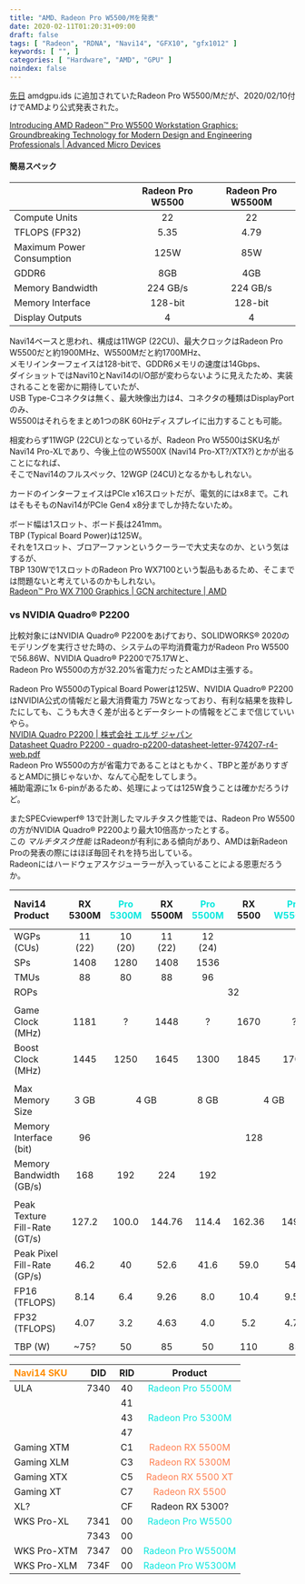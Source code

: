 ```yaml
---
title: "AMD、Radeon Pro W5500/Mを発表"
date: 2020-02-11T01:20:31+09:00
draft: false
tags: [ "Radeon", "RDNA", "Navi14", "GFX10", "gfx1012" ]
keywords: [ "", ]
categories: [ "Hardware", "AMD", "GPU" ]
noindex: false
---
```


[先日](/posts/2020/01/31/drm-amdgpu-ids-update-20-01-31/) amdgpu.ids に追加されていたRadeon Pro W5500/Mだが、2020/02/10付けでAMDより公式発表された。  

[Introducing AMD Radeon™ Pro W5500 Workstation Graphics: Groundbreaking Technology for Modern Design and Engineering Professionals | Advanced Micro Devices](https://ir.amd.com/news-releases/news-release-details/introducing-amd-radeontm-pro-w5500-workstation-graphics)  

#### 簡易スペック

| | Radeon Pro W5500 | Radeon Pro W5500M |
| :--- | :--: | :--: |
| Compute Units | 22 | 22 |
| TFLOPS (FP32) | 5.35 | 4.79 |
| Maximum Power Consumption | 125W | 85W |
| GDDR6 | 8GB | 4GB |
| Memory Bandwidth | 224 GB/s | 224 GB/s |
| Memory Interface | 128-bit | 128-bit |
| Display Outputs | 4 | 4 |

Navi14ベースと思われ、構成は11WGP (22CU)、最大クロックはRadeon Pro W5500だと約1900MHz、W5500Mだと約1700MHz、  
メモリインターフェイスは128-bitで、GDDR6メモリの速度は14Gbps、  
ダイショットではNavi10とNavi14のI/O部が変わらないように見えたため、実装されることを密かに期待していたが、  
USB Type-Cコネクタは無く、最大映像出力は4、コネクタの種類はDisplayPortのみ、  
W5500はそれらをまとめ1つの8K 60Hzディスプレイに出力することも可能。  

相変わらず11WGP (22CU)となっているが、Radeon Pro W5500はSKU名がNavi14 Pro-XLであり、今後上位のW5500X (Navi14 Pro-XT?/XTX?)とかが出ることになれば、  
そこでNavi14のフルスペック、12WGP (24CU)となるかもしれない。  

カードのインターフェイスはPCIe x16スロットだが、電気的にはx8まで。これはそもそものNavi14がPCIe Gen4 x8分までしか持たないため。  

ボード幅は1スロット、ボード長は241mm。  
TBP (Typical Board Power)は125W。  
それを1スロット、ブロアーファンというクーラーで大丈夫なのか、という気はするが、  
TBP 130Wで1スロットのRadeon Pro WX7100という製品もあるため、そこまでは問題ないと考えているのかもしれない。  
[Radeon™ Pro WX 7100 Graphics | GCN architecture | AMD](https://www.amd.com/en/products/professional-graphics/radeon-pro-wx-7100#product-specs)  

### vs NVIDIA Quadro&reg; P2200

比較対象にはNVIDIA Quadro&reg; P2200をあげており、SOLIDWORKS&reg; 2020のモデリングを実行させた時の、システムの平均消費電力がRadeon Pro W5500で56.86W、NVIDIA Quadro&reg; P2200で75.17Wと、  
Radeon Pro W5500の方が32.20%省電力だったとAMDは主張する。  

Radeon Pro W5500のTypical Board Powerは125W、NVIDIA Quadro&reg; P2200はNVIDIA公式の情報だと最大消費電力 75Wとなっており、有利な結果を抜粋したにしても、こうも大きく差が出るとデータシートの情報をどこまで信じていいやら。  
[NVIDIA Quadro P2200 | 株式会社 エルザ ジャパン](http://www.elsa-jp.co.jp/products/products-top/graphicsboard_pro/quadro/midrange_2/p2200/)  
[Datasheet Quadro P2200 - quadro-p2200-datasheet-letter-974207-r4-web.pdf](https://www.nvidia.com/content/dam/en-zz/Solutions/design-visualization/productspage/quadro/quadro-desktop/quadro-p2200-datasheet-letter-974207-r4-web.pdf)  
Radeon Pro W5500の方が省電力であることはともかく、TBPと差がありすぎるとAMDに損じゃないか、なんて心配をしてしまう。  
補助電源に1x 6-pinがあるため、処理によっては125W食うことは確かだろうけど。  

またSPECviewperf&reg; 13で計測したマルチタスク性能では、Radeon Pro W5500の方がNVIDIA Quadro&reg; P2200より最大10倍高かったとする。  
この *マルチタスク性能* はRadeonが有利にある傾向があり、AMDは新Radeon Proの発表の際にはほぼ毎回それを持ち出している。  
Radeonにはハードウェアスケジューラーが入っていることによる恩恵だろうか。  

<!--

| Navi14 Product | RX 5300M | <span style="color:#08E8DE">Pro 5300M</span> | RX 5500M | <span style="color:#08E8DE">Pro 5500M</span> | RX 5500 | RX 5500 XT | <span style="color:#08E8DE">Pro W5500</span>
| :--- | :---: | :---: | :---: | :---: | :---: | :---: | :---: |
| WGPs (CUs) | 11 (22) | 10 (20) | 11 (22) | 12 (24) | 11 (22) | 11 (22) | 11 (22)
| SPs | 1408 | 1280 | 1408 | 1536 | 1408 | 1408 | 1408
| TMUs | 88 | 80 | 88 | 96 | 88 | 88 | 88
| ROPs | 32 | 32 | 32 | 32 | 32 | 32 | 32
||
| Game Clock (MHz) | 1181 | ? | 1448 | ? | 1670 | 1717 | ?
| Boost Clock (MHz) | 1445 | 1250 | 1645 | 1300 | 1845 | 1845 | 1900
||
| Max Memory Size | 3 GB | 4 GB | 4 GB | 8 GB | 4 GB | 8 GB | 8 GB
| Memory Interface (bit) | 96 | 128 | 128 | 128 | 128 | 128 | 128
| Memory Bandwidth (GB/s) | 168 | 192 | 224 | 192 | 224 | 224 | 224
||
| Peak Texture Fill-Rate (GT/s) | 127.2 | 100.0 | 144.76 | 114.4 | 162.36 | 162.36 | 167.2
| Peak Pixel Fill-Rate (GP/s) | 46.2 | 40 | 52.6 | 41.6 | 59.0 | 59.0 | 60.8
| FP16 (TFLOPS) | 8.14 | 6.4 | 9.26 | 8.0 | 10.4 | 10.4 | 10.7
| FP32 (TFLOPS) | 4.07 | 3.2 | 4.63 | 4.0 | 5.2 | 5.2 | 5.35
||
| TBP (W) | ~75? | 50 | 85 | 50 | 110 | 130 | 125 |

-->
<table>
<thead>
<tr>
<th align="left">Navi14 Product</th>
<th align="center">RX 5300M</th>
<th align="center"><span style="color:#08E8DE">Pro 5300M</span></th>
<th align="center">RX 5500M</th>
<th align="center"><span style="color:#08E8DE">Pro 5500M</span></th>
<th align="center">RX 5500</th>
<th align="center"><span style="color:#08E8DE">Pro W5500M</span></th>
<th align="center">RX 5500 XT</th>
<th align="center"><span style="color:#08E8DE">Pro W5500</span></th>
</tr>
</thead>

<tbody>
<tr>
<td align="left">WGPs (CUs)</td>
<td align="center">11 (22)</td>
<td align="center">10 (20)</td>
<td align="center">11 (22)</td>
<td align="center">12 (24)</td>
<td align="center" colspan="4">11 (22)</td>
</tr>

<tr>
<td align="left">SPs</td>
<td align="center">1408</td>
<td align="center">1280</td>
<td align="center">1408</td>
<td align="center">1536</td>
<td align="center" colspan="4">1408</td>
</tr>

<tr>
<td align="left">TMUs</td>
<td align="center">88</td>
<td align="center">80</td>
<td align="center">88</td>
<td align="center">96</td>
<td align="center" colspan="4">88</td>
</tr>

<tr>
<td align="left">ROPs</td>
<td align="center" colspan="8">32</td>
</tr>

<tr>
<td align="left"></td>
<td align="center" colspan="8"></td>
</tr>

<tr>
<td align="left">Game Clock (MHz)</td>
<td align="center">1181</td>
<td align="center">?</td>
<td align="center">1448</td>
<td align="center">?</td>
<td align="center">1670</td>
<td align="center">?</td>
<td align="center">1717</td>
<td align="center">?</td>
</tr>

<tr>
<td align="left">Boost Clock (MHz)</td>
<td align="center">1445</td>
<td align="center">1250</td>
<td align="center">1645</td>
<td align="center">1300</td>
<td align="center">1845</td>
<td align="center">1700</td>
<td align="center">1845</td>
<td align="center">1900</td>
</tr>

<tr>
<td align="left"></td>
<td align="center" colspan="8"></td>
</tr>

<tr>
<td align="left">Max Memory Size</td>
<td align="center">3 GB</td>
<td align="center" colspan="2">4 GB</td>
<td align="center">8 GB</td>
<td align="center" colspan="2">4 GB</td>
<td align="center" colspan="2">8 GB</td>
</tr>

<tr>
<td align="left">Memory Interface (bit)</td>
<td align="center">96</td>
<td align="center" colspan="7">128</td>
</tr>

<tr>
<td align="left">Memory Bandwidth (GB/s)</td>
<td align="center">168</td>
<td align="center">192</td>
<td align="center">224</td>
<td align="center">192</td>
<td align="center" colspan="4">224</td>
</tr>

<tr>
<td align="left"></td>
<td align="center" colspan="8"></td>
</tr>

<tr>
<td align="left">Peak Texture Fill-Rate (GT/s)</td>
<td align="center">127.2</td>
<td align="center">100.0</td>
<td align="center">144.76</td>
<td align="center">114.4</td>
<td align="center">162.36</td>
<td align="center">149.6</td>
<td align="center">162.36</td>
<td align="center">167.2</td>
</tr>

<tr>
<td align="left">Peak Pixel Fill-Rate (GP/s)</td>
<td align="center">46.2</td>
<td align="center">40</td>
<td align="center">52.6</td>
<td align="center">41.6</td>
<td align="center">59.0</td>
<td align="center">54.4</td>
<td align="center">59.0</td>
<td align="center">60.8</td>
</tr>

<tr>
<td align="left">FP16 (TFLOPS)</td>
<td align="center">8.14</td>
<td align="center">6.4</td>
<td align="center">9.26</td>
<td align="center">8.0</td>
<td align="center">10.4</td>
<td align="center">9.58</td>
<td align="center">10.4</td>
<td align="center">10.7</td>
</tr>

<tr>
<td align="left">FP32 (TFLOPS)</td>
<td align="center">4.07</td>
<td align="center">3.2</td>
<td align="center">4.63</td>
<td align="center">4.0</td>
<td align="center">5.2</td>
<td align="center">4.79</td>
<td align="center">5.2</td>
<td align="center">5.35</td>
</tr>

<tr>
<td align="left"></td>
<td align="center" colspan="8"></td>
</tr>

<tr>
<td align="left">TBP (W)</td>
<td align="center">~75?</td>
<td align="center">50</td>
<td align="center">85</td>
<td align="center">50</td>
<td align="center">110</td>
<td align="center">85</td>
<td align="center">130</td>
<td align="center">125</td>
</tr>
</tbody>
</table>

| <span style="color:darkorange">Navi14 SKU</span> | DID | RID | Product |
| :--- | :---: | :---: | :---: |
| ULA | 7340 | 40 | <span style="color:#08E8DE">Radeon Pro 5500M</span> |
| | | 41 | |
| | | 43 | <span style="color:#08E8DE">Radeon Pro 5300M</span> |
| | | 47 | |
| Gaming XTM | | C1 | <span style="color:coral">Radeon RX 5500M</span> |
| Gaming XLM | | C3 | <span style="color:coral">Radeon RX 5300M</span> |
| Gaming XTX | | C5 | <span style="color:coral">Radeon RX 5500 XT</span> |
| Gaming XT | | C7 | <span style="color:coral">Radeon RX 5500</span> |
| XL? | | CF | Radeon RX 5300? |
| WKS Pro-XL | 7341 | 00 | <span style="color:#08E8DE">Radeon Pro W5500</span> |
| | 7343 | 00 | |
| WKS Pro-XTM | 7347 | 00 | <span style="color:#08E8DE">Radeon Pro W5500M</span> |
| WKS Pro-XLM | 734F | 00 | <span style="color:#08E8DE">Radeon Pro W5300M</span> |

